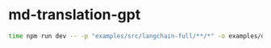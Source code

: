 # md-translation-gpt

```bash
time npm run dev -- -p "examples/src/langchain-full/**/*" -o examples/dst/langchain-full/ -d -a 0.95 > a.out 2>&1
```
